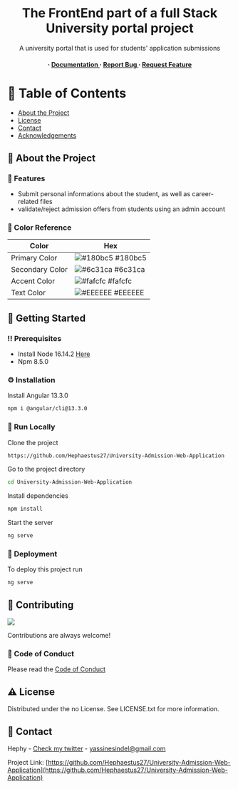 <div align='center'>

<h1>The FrontEnd part of a full Stack University portal project</h1>
<p>A university portal that is used for students' application submissions</p>

<h4> <span> · </span> <a href="https://github.com/Hephaestus27/University Admission Web Application/blob/master/README.md"> Documentation </a> <span> · </span> <a href="https://github.com/Hephaestus27/University Admission Web Application/issues"> Report Bug </a> <span> · </span> <a href="https://github.com/Hephaestus27/University Admission Web Application/issues"> Request Feature </a> </h4>


</div>

# :notebook_with_decorative_cover: Table of Contents

- [About the Project](#star2-about-the-project)
- [License](#warning-license)
- [Contact](#handshake-contact)
- [Acknowledgements](#gem-acknowledgements)


## :star2: About the Project

### :dart: Features
- Submit personal informations about the student, as well as career-related files
- validate/reject admission offers from students using an admin account


### :art: Color Reference
| Color | Hex |
| --------------- | ---------------------------------------------------------------- |
| Primary Color | ![#180bc5](https://via.placeholder.com/10/180bc5?text=+) #180bc5 |
| Secondary Color | ![#6c31ca](https://via.placeholder.com/10/6c31ca?text=+) #6c31ca |
| Accent Color | ![#fafcfc](https://via.placeholder.com/10/fafcfc?text=+) #fafcfc |
| Text Color | ![#EEEEEE](https://via.placeholder.com/10/EEEEEE?text=+) #EEEEEE |

## :toolbox: Getting Started

### :bangbang: Prerequisites

- Install Node 16.14.2 <a href="https://nodejs.org/en/blog/release/v16.14.2"> Here</a>
- Npm 8.5.0


### :gear: Installation

Install Angular 13.3.0
```bash
npm i @angular/cli@13.3.0
```


### :running: Run Locally

Clone the project

```bash
https://github.com/Hephaestus27/University-Admission-Web-Application
```
Go to the project directory
```bash
cd University-Admission-Web-Application
```
Install dependencies
```bash
npm install
```
Start the server
```bash
ng serve
```


### :triangular_flag_on_post: Deployment

To deploy this project run
```bash
ng serve
```


## :wave: Contributing

<a href="https://github.com/Hephaestus27/University-Admission-Web-Application/graphs/contributors"> <img src="https://contrib.rocks/image?repo=Louis3797/awesome-readme-template" /> </a>

Contributions are always welcome!

### :scroll: Code of Conduct

Please read the [Code of Conduct](https://github.com/Hephaestus27/University-Admission-Web-Application/blob/master/CODE_OF_CONDUCT.md)

## :warning: License

Distributed under the no License. See LICENSE.txt for more information.

## :handshake: Contact

Hephy - [Check my twitter](http://twitter.com/h3ph1_) - yassinesindel@gmail.com

Project Link: [https://github.com/Hephaestus27/University-Admission-Web-Application](https://github.com/Hephaestus27/University-Admission-Web-Application)
